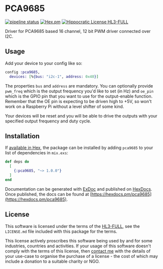 # PCA9685

[![pipeline status](https://gitlab.com/jimsy/pca9685/badges/main/pipeline.svg)](https://gitlab.com/jimsy/pca9685/commits/main)
[![Hex.pm](https://img.shields.io/hexpm/v/pca9685.svg)](https://hex.pm/packages/pca9685)
[![Hippocratic License HL3-FULL](https://img.shields.io/static/v1?label=Hippocratic%20License&message=HL3-FULL&labelColor=5e2751&color=bc8c3d)](https://firstdonoharm.dev/version/3/0/full.html)

Driver for PCA9685 based 16 channel, 12 bit PWM driver connected over I2C.

## Usage

Add your device to your config like so:

```elixir
config :pca9685,
  devices: [%{bus: "i2c-1", address: 0x40}]
```

The properties `bus` and `address` are mandatory.  You can optionally provide
`pwm_freq` which is the output frequency you'd like to set (in Hz) and
`oe_pin` which is the GPIO pin that you want to use for the output-enable
function.  Remember that the OE pin is expecting to be driven high to +5V, so
won't work on a Raspberry Pi without a level shifter of some kind.

Your devices will be reset and you will be able to drive the outputs with your
specified output frequency and duty cycle.

## Installation

If [available in Hex](https://hex.pm/docs/publish), the package can be installed
by adding `pca9685` to your list of dependencies in `mix.exs`:

```elixir
def deps do
  [
    {:pca9685, "~> 1.0.0"}
  ]
end
```

Documentation can be generated with [ExDoc](https://github.com/elixir-lang/ex_doc)
and published on [HexDocs](https://hexdocs.pm). Once published, the docs can
be found at [https://hexdocs.pm/pca9685](https://hexdocs.pm/pca9685).

## License

This software is licensed under the terms of the
[HL3-FULL](https://firstdonoharm.dev), see the `LICENSE.md` file included with
this package for the terms.

This license actively proscribes this software being used by and for some
industries, countries and activities.  If your usage of this software doesn't
comply with the terms of this license, then [contact me](mailto:james@harton.nz)
with the details of your use-case to organise the purchase of a license - the
cost of which may include a donation to a suitable charity or NGO.
